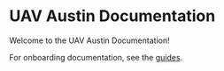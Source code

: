 # UAV Austin Documentation

Welcome to the UAV Austin Documentation!

For onboarding documentation, see the [guides](guides.html).

